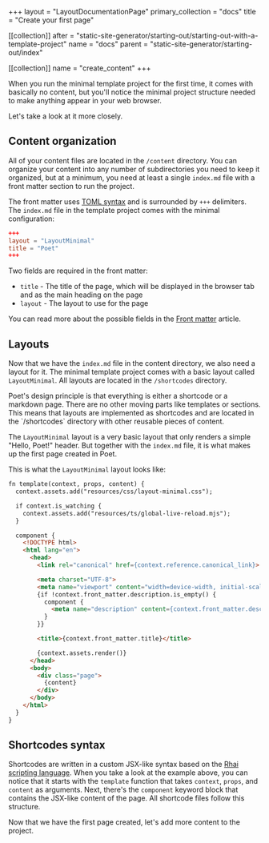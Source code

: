 +++
layout = "LayoutDocumentationPage"
primary_collection = "docs"
title = "Create your first page"

[[collection]]
after = "static-site-generator/starting-out/starting-out-with-a-template-project"
name = "docs"
parent = "static-site-generator/starting-out/index"

[[collection]]
name = "create_content"
+++

When you run the minimal template project for the first time, it comes with basically no content, but you'll notice the minimal project structure needed to make anything appear in your web browser. 

Let's take a look at it more closely.

## Content organization

All of your content files are located in the `/content` directory. You can organize your content into any number of subdirectories you need to keep it organized, but at a minimum, you need at least a single `index.md` file with a front matter section to run the project.

The front matter uses [TOML syntax](https://toml.io/) and is surrounded by `+++` delimiters. The `index.md` file in the template project comes with the minimal configuration:

```toml
+++
layout = "LayoutMinimal"
title = "Poet"
+++
```

Two fields are required in the front matter:

- `title` - The title of the page, which will be displayed in the browser tab and as the main heading on the page
- `layout` - The layout to use for the page

You can read more about the possible fields in the [Front matter](static-site-generator/references/front-matter) article.

## Layouts

Now that we have the `index.md` file in the content directory, we also need a layout for it. The minimal template project comes with a basic layout called `LayoutMinimal`. All layouts are located in the `/shortcodes` directory. 

<Note>
    Poet's design principle is that everything is either a shortcode or a markdown page. There are no other moving parts like templates or sections. This means that layouts are implemented as shortcodes and are located in the `/shortcodes` directory with other reusable pieces of content.
</Note>

The `LayoutMinimal` layout is a very basic layout that only renders a simple "Hello, Poet!" header. But together with the `index.md` file, it is what makes up the first page created in Poet.

This is what the `LayoutMinimal` layout looks like:

```html label:"rhai"
fn template(context, props, content) {
  context.assets.add("resources/css/layout-minimal.css");

  if context.is_watching {
    context.assets.add("resources/ts/global-live-reload.mjs");
  }

  component {
    <!DOCTYPE html>
    <html lang="en">
      <head>
        <link rel="canonical" href={context.reference.canonical_link}>

        <meta charset="UTF-8">
        <meta name="viewport" content="width=device-width, initial-scale=1">
        {if !context.front_matter.description.is_empty() {
          component {
            <meta name="description" content={context.front_matter.description}>
          }
        }}

        <title>{context.front_matter.title}</title>

        {context.assets.render()}
      </head>
      <body>
        <div class="page">
          {content}
        </div>
      </body>
    </html>
  }
}
```

## Shortcodes syntax

Shortcodes are written in a custom JSX-like syntax based on the [Rhai scripting language](https://rhai.rs/). When you take a look at the example above, you can notice that it starts with the `template` function that takes `context`, `props`, and `content` as arguments. Next, there's the `component` keyword block that contains the JSX-like content of the page. All shortcode files follow this structure. 

Now that we have the first page created, let's add more content to the project.
